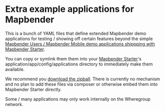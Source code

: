# Extra example applications for Mapbender

This is a bunch of YAML files that define extended Mapbender demo applications for testing / showing off certain
features beyond the simple
[Mapbender Users / Mapbender Mobile demo applications shippping with Mapbender Starter](https://github.com/mapbender/mapbender-starter/tree/release/3.0.6/application/app/config/applications).

You can copy or symlink them them into your [Mapbender Starter](https://github.com/mapbender/mapbender-starter)'s
application/app/config/applications directory to immediately make them available.

We recommend you [download the zipball](https://github.com/mapbender/extra-example-apps/archive/master.zip). There
is currently no mechanism and no plan to add these files via composer or otherwise embed them into Mapbender Starter
directly.

Some / many applications may only work internally on the Wheregroup network.
